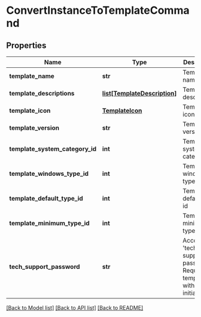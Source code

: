 # ConvertInstanceToTemplateCommand

## Properties
Name | Type | Description | Notes
------------ | ------------- | ------------- | -------------
**template_name** | **str** | Template name | 
**template_descriptions** | [**list[TemplateDescription]**](TemplateDescription.md) | Template descriptions | 
**template_icon** | [**TemplateIcon**](TemplateIcon.md) | Template icon | [optional] 
**template_version** | **str** | Template version | 
**template_system_category_id** | **int** | Template system category id | 
**template_windows_type_id** | **int** | Template windows type id | [optional] 
**template_default_type_id** | **int** | Template default type id | 
**template_minimum_type_id** | **int** | Template minimum type id | 
**tech_support_password** | **str** | Account &#39;tech-support&#39; password. Required for templates with initialization | [optional] 

[[Back to Model list]](../README.md#documentation-for-models) [[Back to API list]](../README.md#documentation-for-api-endpoints) [[Back to README]](../README.md)


